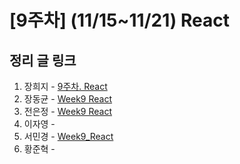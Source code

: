 # [9주차] (11/15~11/21) React

## 정리 글 링크

1. 장희지 - [9주차. React](https://blog.naver.com/huiji0315/222150645178)
2. 장동균 - [Week9 React](https://dongkyun-jang.tistory.com/95)
3. 전은정 - [Week9 React](https://jjung-lab.tistory.com/30)
4. 이자영 - 
5. 서민경 - [Week9_React](https://min1307.tistory.com/28) 
6. 황준혁 - 
